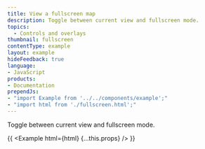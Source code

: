 ```yaml
---
title: View a fullscreen map
description: Toggle between current view and fullscreen mode.
topics:
  - Controls and overlays
thumbnail: fullscreen
contentType: example
layout: example
hideFeedback: true
language:
- JavaScript
products:
- Documentation
prependJs:
- "import Example from '../../components/example';"
- "import html from './fullscreen.html';"
---
```


Toggle between current view and fullscreen mode.

{{ <Example html={html} {...this.props} /> }}
